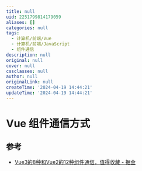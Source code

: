 ```yaml
---
title: null
uid: 2251799814179059
aliases: []
categories: null
tags:
  - 计算机/前端/Vue
  - 计算机/前端/JavaScript
  - 组件通信
description: null
original: null
cover: null
cssclasses: null
author: null
originalLink: null
createTime: '2024-04-19 14:44:21'
updateTime: '2024-04-19 14:44:21'
---
```


# Vue 组件通信方式

## 参考

- [Vue3的8种和Vue2的12种组件通信，值得收藏 - 掘金](https://juejin.cn/post/6999687348120190983)
